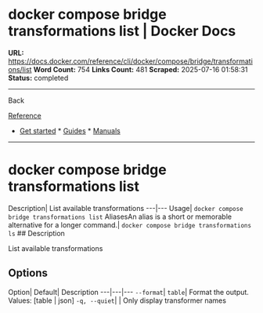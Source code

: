 # docker compose bridge transformations list | Docker Docs

**URL:** https://docs.docker.com/reference/cli/docker/compose/bridge/transformations/list
**Word Count:** 754
**Links Count:** 481
**Scraped:** 2025-07-16 01:58:31
**Status:** completed

---

Back

[Reference](https://docs.docker.com/reference/)

  * [Get started](https://docs.docker.com/get-started/)   * [Guides](https://docs.docker.com/guides/)   * [Manuals](https://docs.docker.com/manuals/)

* * *

# docker compose bridge transformations list

Description| List available transformations   ---|---   Usage| `docker compose bridge transformations list`   AliasesAn alias is a short or memorable alternative for a longer command.| `docker compose bridge transformations ls`      ## Description

List available transformations

## Options

Option| Default| Description   ---|---|---   `--format`| `table`| Format the output. Values: \[table | json\]   `-q, --quiet`| | Only display transformer names